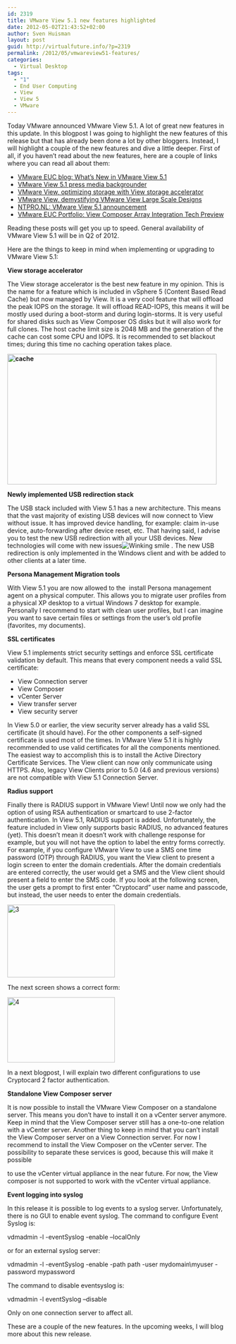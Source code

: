 ```yaml
---
id: 2319
title: VMware View 5.1 new features highlighted
date: 2012-05-02T21:43:52+02:00
author: Sven Huisman
layout: post
guid: http://virtualfuture.info/?p=2319
permalink: /2012/05/vmwareview51-features/
categories:
  - Virtual Desktop
tags:
  - "1"
  - End User Computing
  - View
  - View 5
  - VMware
---
```

Today VMware announced VMware View 5.1. A lot of great new features in this update. In this blogpost I was going to highlight the new features of this release but that has already been done a lot by other bloggers. Instead, I will highlight a couple of the new features and dive a little deeper. First of all, if you haven’t read about the new features, here are a couple of links where you can read all about them:

  * <a href="http://blogs.vmware.com/euc/2012/05/whats-new-in-view-51.html" target="_blank">VMware EUC blog: What’s New in VMware View 5.1</a>
  * <a href="http://www.vmware.com/files/pdf/press-kit/vmware-view-51-media-backgrounder.pdf" target="_blank">VMware View 5.1 press media backgrounder</a>
  * <a href="http://blogs.vmware.com/euc/2012/05/optimizing-storage-with-view-storage-accelerator.html" target="_blank">VMware View, optimizing storage with View storage accelerator</a>
  * <a href="http://blogs.vmware.com/euc/2012/05/demystifying-vmware-view-large-scale-designs.html" target="_blank">VMware View, demystifying VMware View Large Scale Designs</a>
  * <a href="http://www.ntpro.nl/blog/archives/2038-VMware-has-announced-VMware-View-5.1.html" target="_blank">NTPRO.NL: VMware View 5.1 announcement</a>
  * <a href="http://blogs.vmware.com/euc/2012/05/view-composer-array-integration-tech-preview.html" target="_blank">VMware EUC Portfolio: View Composer Array Integration Tech Preview</a>

Reading these posts will get you up to speed. General availability of VMware View 5.1 will be in Q2 of 2012.

Here are the things to keep in mind when implementing or upgrading to VMware View 5.1:

<!--more-->

**View storage accelerator**

The View storage accelerator is the best new feature in my opinion. This is the name for a feature which is included in vSphere 5 (Content Based Read Cache) but now managed by View. It is a very cool feature that will offload the peak IOPS on the storage. It will offload READ-IOPS, this means it will be mostly used during a boot-storm and during login-storms. It is very useful for shared disks such as View Composer OS disks but it will also work for full clones. The host cache limit size is 2048 MB and the generation of the cache can cost some CPU and IOPS. It is recommended to set blackout times; during this time no caching operation takes place.

**[<img style="background-image: none; padding-top: 0px; padding-left: 0px; display: inline; padding-right: 0px; border: 0px;" title="cache" src="https://svenhuisman.com/wp-content/uploads/2012/05/cache_thumb.png" border="0" alt="cache" width="475" height="296" />](https://svenhuisman.com/wp-content/uploads/2012/05/cache.png)**

**Newly implemented USB redirection stack**

The USB stack included with View 5.1 has a new architecture. This means that the vast majority of existing USB devices will now connect to View without issue. It has improved device handling, for example: claim in-use device, auto-forwarding after device reset, etc. That having said, I advise you to test the new USB redirection with all your USB devices. New technologies will come with new issues<img class="wlEmoticon wlEmoticon-winkingsmile" style="border-style: none;" src="https://svenhuisman.com/wp-content/uploads/2012/05/wlEmoticon-winkingsmile.png" alt="Winking smile" /> . The new USB redirection is only implemented in the Windows client and with be added to other clients at a later time.

**Persona Management Migration tools**

With View 5.1 you are now allowed to the  install Persona management agent on a physical computer. This allows you to migrate user profiles from a physical XP desktop to a virtual Windows 7 desktop for example. Personally I recommend to start with clean user profiles, but I can imagine you want to save certain files or settings from the user’s old profile (favorites, my documents).

**SSL certificates**

View 5.1 implements strict security settings and enforce SSL certificate validation by default. This means that every component needs a valid SSL certificate:

  * View Connection server
  * View Composer
  * vCenter Server
  * View transfer server
  * View security server

In View 5.0 or earlier, the view security server already has a valid SSL certificate (it should have). For the other components a self-signed certificate is used most of the times. In VMware View 5.1 it is highly recommended to use valid certificates for all the components mentioned. The easiest way to accomplish this is to install the Active Directory Certificate Services. The View client can now only communicate using HTTPS. Also, legacy View Clients prior to 5.0 (4.6 and previous versions) are not compatible with View 5.1 Connection Server.

**Radius support**

Finally there is RADIUS support in VMware View! Until now we only had the option of using RSA authentication or smartcard to use 2-factor authentication. In View 5.1, RADIUS support is added. Unfortunately, the feature included in View only supports basic RADIUS, no advanced features (yet). This doesn’t mean it doesn’t work with challenge response for example, but you will not have the option to label the entry forms correctly. For example, if you configure VMware View to use a SMS one time password (OTP) through RADIUS, you want the View client to present a login screen to enter the domain credentials. After the domain credentials are entered correctly, the user would get a SMS and the View client should present a field to enter the SMS code. If you look at the following screen, the user gets a prompt to first enter “Cryptocard” user name and passcode, but instead, the user needs to enter the domain credentials.

[<img style="background-image: none; padding-top: 0px; padding-left: 0px; display: inline; padding-right: 0px; border: 0px;" title="3" src="https://svenhuisman.com/wp-content/uploads/2012/05/3_thumb.png" border="0" alt="3" width="244" height="165" />](https://svenhuisman.com/wp-content/uploads/2012/05/3.png)

The next screen shows a correct form:

[<img style="background-image: none; padding-top: 0px; padding-left: 0px; display: inline; padding-right: 0px; border: 0px;" title="4" src="https://svenhuisman.com/wp-content/uploads/2012/05/4_thumb.png" border="0" alt="4" width="244" height="148" />](https://svenhuisman.com/wp-content/uploads/2012/05/4.png)

In a next blogpost, I will explain two different configurations to use Cryptocard 2 factor authentication.

**Standalone View Composer server**

It is now possible to install the VMware View Composer on a standalone server. This means you don’t have to install it on a vCenter server anymore. Keep in mind that the View Composer server still has a one-to-one relation with a vCenter server. Another thing to keep in mind that you can’t install the View Composer server on a View Connection server. For now I recommend to install the View Composer on the vCenter server. The possibility to separate these services is good, because this will make it possible

to use the vCenter virtual appliance in the near future. For now, the View composer is not supported to work with the vCenter virtual appliance.

**Event logging into syslog**

In this release it is possible to log events to a syslog server. Unfortunately, there is no GUI to enable event syslog. The command to configure Event Syslog is:

vdmadmin -l -eventSyslog -enable –localOnly

or for an external syslog server:

vdmadmin -l -eventSyslog -enable -path path -user mydomain\myuser -password mypassword

The command to disable eventsyslog is:

vdmadmin -l eventSyslog –disable

Only on one connection server to affect all.

These are a couple of the new features. In the upcoming weeks, I will blog more about this new release.
